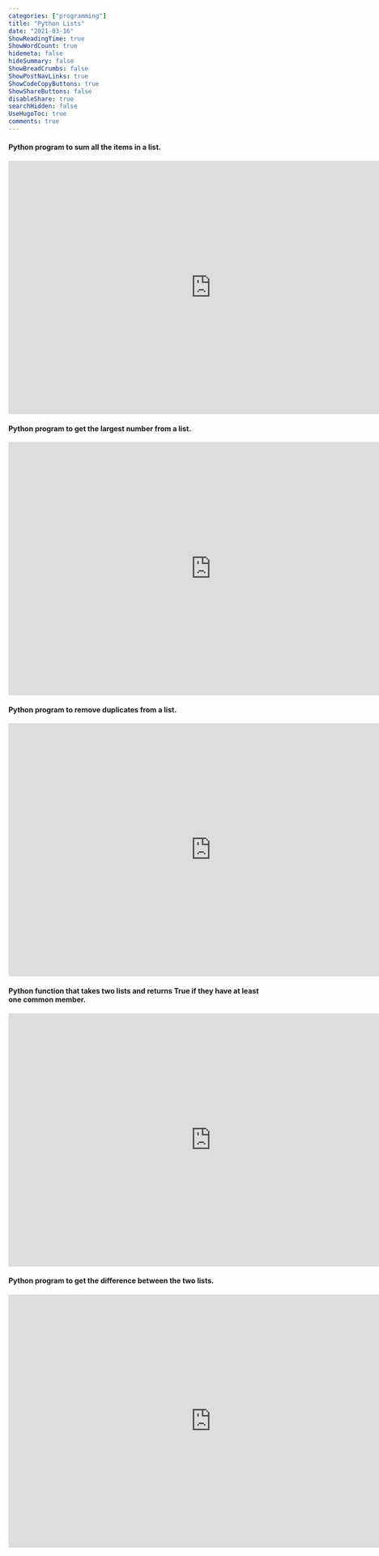 ```yaml
---
categories: ["programming"]
title: "Python Lists"
date: "2021-03-16"
ShowReadingTime: true
ShowWordCount: true
hidemeta: false
hideSummary: false
ShowBreadCrumbs: false
ShowPostNavLinks: true
ShowCodeCopyButtons: true
ShowShareButtons: false
disableShare: true
searchHidden: false
UseHugoToc: true
comments: true
---
```



#### Python program to sum all the items in a list.

<iframe width="800" height="500" frameborder="0" src="http://pythontutor.com/iframe-embed.html#code=def%20sum_list%28items%29%3A%0A%20%20%20%20sum_numbers%20%3D%200%0A%20%20%20%20for%20x%20in%20items%3A%0A%20%20%20%20%20%20%20%20sum_numbers%20%2B%3D%20x%0A%20%20%20%20return%20sum_numbers%0Aprint%28sum_list%28%5B1,2,-8%5D%29%29%0A&amp;codeDivHeight=400&amp;codeDivWidth=350&amp;cumulative=false&amp;curInstr=13&amp;heapPrimitives=nevernest&amp;origin=opt-frontend.js&amp;py=3&amp;rawInputLstJSON=%5B%5D&amp;textReferences=false"></iframe>

#### Python program to get the largest number from a list.

<iframe width="800" height="500" frameborder="0" src="http://pythontutor.com/iframe-embed.html#code=def%20max_num_in_list%28%20list%20%29%3A%0A%20%20%20%20max%20%3D%20list%5B%200%20%5D%0A%20%20%20%20for%20a%20in%20list%3A%0A%20%20%20%20%20%20%20%20if%20a%20%3E%20max%3A%0A%20%20%20%20%20%20%20%20%20%20%20%20max%20%3D%20a%0A%20%20%20%20return%20max%0Aprint%28max_num_in_list%28%5B1,%202,%20-8,%200%5D%29%29%0A&amp;codeDivHeight=400&amp;codeDivWidth=350&amp;cumulative=false&amp;curInstr=0&amp;heapPrimitives=nevernest&amp;origin=opt-frontend.js&amp;py=3&amp;rawInputLstJSON=%5B%5D&amp;textReferences=false"></iframe>

#### Python program to remove duplicates from a list.

<iframe width="800" height="500" frameborder="0" src="http://pythontutor.com/iframe-embed.html#code=a%20%3D%20%5B10,20,30,20,10,50,60,40,80,50,40%5D%0A%0Adup_items%20%3D%20set%28%29%0Auniq_items%20%3D%20%5B%5D%0Afor%20x%20in%20a%3A%0A%20%20%20%20if%20x%20not%20in%20dup_items%3A%0A%20%20%20%20%20%20%20%20uniq_items.append%28x%29%0A%20%20%20%20%20%20%20%20dup_items.add%28x%29%0A%0Aprint%28dup_items%29%0A&amp;codeDivHeight=400&amp;codeDivWidth=350&amp;cumulative=false&amp;curInstr=0&amp;heapPrimitives=nevernest&amp;origin=opt-frontend.js&amp;py=3&amp;rawInputLstJSON=%5B%5D&amp;textReferences=false"></iframe>

#### Python function that takes two lists and returns True if they have at least one common member.

<iframe width="800" height="500" frameborder="0" src="http://pythontutor.com/iframe-embed.html#code=def%20common_data%28list1,%20list2%29%3A%0A%20%20%20%20%20result%20%3D%20False%0A%20%20%20%20%20for%20x%20in%20list1%3A%0A%20%20%20%20%20%20%20%20%20for%20y%20in%20list2%3A%0A%20%20%20%20%20%20%20%20%20%20%20%20%20if%20x%20%3D%3D%20y%3A%0A%20%20%20%20%20%20%20%20%20%20%20%20%20%20%20%20%20result%20%3D%20True%0A%20%20%20%20%20%20%20%20%20%20%20%20%20%20%20%20%20return%20result%0Aprint%28common_data%28%5B1,2,3,4,5%5D,%20%5B5,6,7,8,9%5D%29%29%0Aprint%28common_data%28%5B1,2,3,4,5%5D,%20%5B6,7,8,9%5D%29%29%0A&amp;codeDivHeight=400&amp;codeDivWidth=350&amp;cumulative=false&amp;curInstr=0&amp;heapPrimitives=nevernest&amp;origin=opt-frontend.js&amp;py=3&amp;rawInputLstJSON=%5B%5D&amp;textReferences=false"></iframe>

#### Python program to get the difference between the two lists.

<iframe width="800" height="500" frameborder="0" src="http://pythontutor.com/iframe-embed.html#code=list1%20%3D%20%5B1,%203,%205,%207,%209%5D%0Alist2%3D%5B1,%202,%204,%206,%207,%208%5D%0Adiff_list1_list2%20%3D%20list%28set%28list1%29%20-%20set%28list2%29%29%0Adiff_list2_list1%20%3D%20list%28set%28list2%29%20-%20set%28list1%29%29%0Atotal_diff%20%3D%20diff_list1_list2%20%2B%20diff_list2_list1%0Aprint%28total_diff%29%0A&amp;codeDivHeight=400&amp;codeDivWidth=350&amp;cumulative=false&amp;curInstr=0&amp;heapPrimitives=nevernest&amp;origin=opt-frontend.js&amp;py=3&amp;rawInputLstJSON=%5B%5D&amp;textReferences=false"></iframe>
